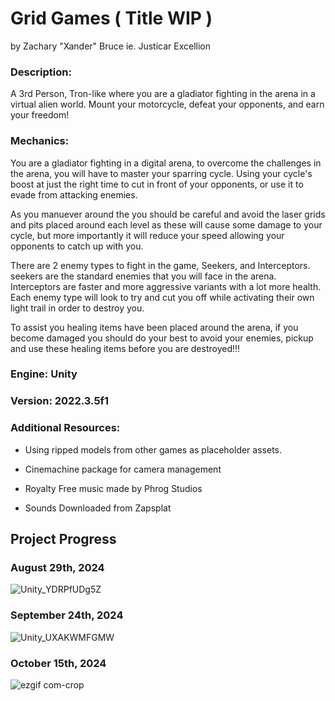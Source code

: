 # Grid Games ( Title WIP )
by Zachary "Xander" Bruce
ie. Justicar Excellion

### Description:

A 3rd Person, Tron-like where you are a gladiator fighting in the arena in a virtual alien world. Mount your motorcycle, defeat your opponents, and earn your freedom!

### Mechanics:

You are a gladiator fighting in a digital arena, to overcome the challenges in the arena, you will have to master your sparring cycle. Using your cycle's boost at just the right time to cut in front of your opponents, or use it to evade from attacking enemies.

As you manuever around the you should be careful and avoid the laser grids and pits placed around each level as these will cause some damage to your cycle, but more importantly it will reduce your speed allowing your opponents to catch up with you.

There are 2 enemy types to fight in the game, Seekers, and Interceptors. seekers are the standard enemies that you will face in the arena. Interceptors are faster and more aggressive variants with a lot more health. Each enemy type will look to try and cut you off while activating their own light trail in order to destroy you.

To assist you healing items have been placed around the arena, if you become damaged you should do your best to avoid your enemies, pickup and use these healing items before you are destroyed!!!

### Engine: Unity
### Version: 2022.3.5f1

### Additional Resources:

- Using ripped models from other games as placeholder assets.

- Cinemachine package for camera management

- Royalty Free music made by Phrog Studios

- Sounds Downloaded from Zapsplat

## Project Progress

### August 29th, 2024
![Unity_YDRPfUDg5Z](https://github.com/user-attachments/assets/866470c1-daba-433f-ad8b-8bf6f78c3cba)

### September 24th, 2024
![Unity_UXAKWMFGMW](https://github.com/user-attachments/assets/81785e13-4e92-46d4-b251-7a7c820f1959)

### October 15th, 2024
![ezgif com-crop](https://github.com/user-attachments/assets/db4957a3-6479-4a4a-82f3-1f355b5ba10a)

